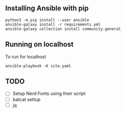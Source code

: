 ## Installing Ansible with pip

    python3 -m pip install --user ansible
    ansible-galaxy install -r requirements.yml
    ansible-galaxy collection install community.general

## Running on localhost

To run for localhost

    ansible-playbook -K site.yaml

## TODO
-[ ] Setup Nerd Fonts using their script
-[ ] batcat settup
-[ ] jq
